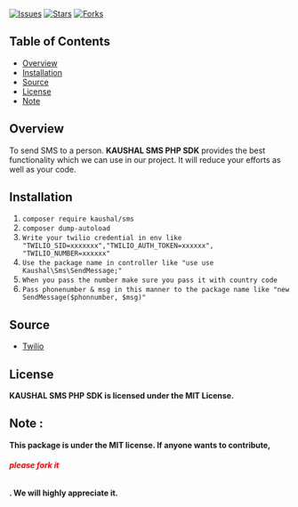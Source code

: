 [![Issues](https://img.shields.io/github/issues/kaushaljoshi09/sms-package)](https://github.com/kaushaljoshi09/sms-packagee/issues)
[![Stars](https://img.shields.io/github/stars/kaushaljoshi09/sms-package)](https://github.com/kaushaljoshi09/sms-packagee/stargazers)
[![Forks](https://img.shields.io/github/forks/kaushaljoshi09/sms-package)](https://github.com/kaushaljoshi09/sms-package/network/members)

## Table of Contents

- [Overview](#overview)
- [Installation](#installation)
- [Source](#source)
- [License](#license)
- [Note](#note)


## Overview

To send SMS to a person. <a href="https://github.com/kaushaljoshi09/sms-package"></a><b>KAUSHAL SMS PHP SDK</b></a> provides the best functionality which we can use in our project. It will reduce your efforts as well as your code.

## Installation

1.  `composer require kaushal/sms`
2.  `composer dump-autoload`
3.  `Write your twilio credential in env like "TWILIO_SID=xxxxxxx","TWILIO_AUTH_TOKEN=xxxxxx", "TWILIO_NUMBER=xxxxxx"`
4.  `Use the package name in controller like "use use Kaushal\Sms\SendMessage;"`
5.  `When you pass the number make sure you pass it with country code`
5.  `Pass phonenumber & msg in this manner to the package name like "new SendMessage($phonnumber, $msg)"`

## Source

- [Twilio](https://www.twilio.com/docs/sms/quickstart/php)

## License

<b><a href="https://github.com/kaushaljoshi09/sms-package"></a><b>KAUSHAL SMS PHP SDK</b></a> is licensed under the MIT License.</b>

## Note : 

<b>This package is under the MIT license. If anyone wants to contribute, <h6 style="color:red; !important">please fork it</h6>. We will highly appreciate it.</b>
